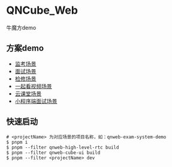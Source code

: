 # QNCube_Web

牛魔方demo

## 方案demo

* [监考场景](./packages/qnweb-exam-system-demo/README.md)
* [面试场景](./packages/qnweb-interview-demo/README.md)
* [检修场景](./packages/qnweb-overhaul-demo/README.md)
* [一起看视频场景](./packages/qnweb-video-together-demo/README.md)
* [云课堂场景](./packages/qnweb-cloud-class-demo/README.md)
* [小程序端面试场景](./packages/qnweapp-interview-demo/README.md)

## 快速启动

```shell
# <projectName> 为对应场景的项目名称，如：qnweb-exam-system-demo
$ pnpm i
$ pnpm --filter qnweb-high-level-rtc build
$ pnpm --filter qnweb-cube-ui build
$ pnpm --filter <projectName> dev
```
